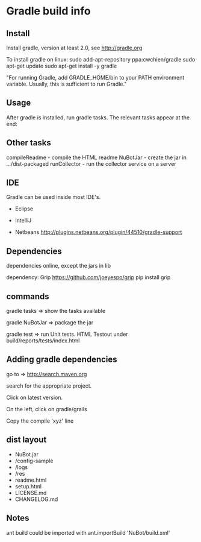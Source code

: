 # Gradle build info

## Install

Install gradle, version at least 2.0, see http://gradle.org

To install gradle on linux:
 sudo add-apt-repository ppa:cwchien/gradle
 sudo apt-get update
 sudo apt-get install -y gradle

"For running Gradle, add GRADLE_HOME/bin to your PATH environment variable. Usually, this is sufficient to run Gradle."

## Usage

After gradle is installed, run gradle tasks. The relevant tasks appear at the end:

Other tasks
-----------
compileReadme - compile the HTML readme
NuBotJar - create the jar in .../dist-packaged
runCollector - run the collector service on a server


## IDE

Gradle can be used inside most IDE's.

* Eclipse

* IntelliJ

* Netbeans
http://plugins.netbeans.org/plugin/44510/gradle-support

## Dependencies

dependencies online, except the jars in lib

dependency: Grip
 https://github.com/joeyespo/grip
 pip install grip

## commands

gradle tasks => show the tasks available

gradle NuBotJar => package the jar

gradle test => run Unit tests. HTML Testout under build/reports/tests/index.html

## Adding gradle dependencies

go to => http://search.maven.org
 
search for the appropriate project.

Click on latest version.

On the left, click on gradle/grails

Copy the compile 'xyz' line

## dist layout

 * NuBot.jar
 * /config-sample
* /logs
* /res
* readme.html
* setup.html
* LICENSE.md
* CHANGELOG.md

## Notes

ant build could be imported with
ant.importBuild 'NuBot/build.xml'


